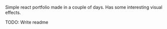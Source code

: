 Simple react portfolio made in a couple of days. Has some interesting visual effects. 

TODO:
Write readme
